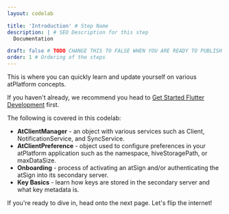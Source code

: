 ```yaml
---
layout: codelab

title: 'Introduction' # Step Name
description: | # SEO Description for this step
  Documentation

draft: false # TODO CHANGE THIS TO FALSE WHEN YOU ARE READY TO PUBLISH THE PAGE
order: 1 # Ordering of the steps
---
```


This is where you can quickly learn and update yourself on various atPlatform concepts.

If you haven't already, we recommend you head to [Get Started Flutter Development](docs/start/flutter/) first.

The following is covered in this codelab:

- **AtClientManager** - an object with various services such as Client, NotificationService, and SyncService.
- **AtClientPreference** - object used to configure preferences in your atPlatform application such as the namespace, hiveStoragePath, or maxDataSize.
- **Onboarding** - process of activating an atSign and/or authenticating the atSign into its secondary server.
- **Key Basics** - learn how keys are stored in the secondary server and what key metadata is.

If you're ready to dive in, head onto the next page. Let's flip the internet!